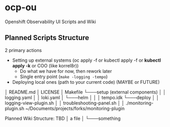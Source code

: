 # ocp-ou
Openshift Observability UI Scripts and Wiki

## Planned Scripts Structure
2 primary actions

- Setting up external systems (oc apply -f or kubectl apply -f or **kubectl apply -k** or COO (like korrel8r))
  - Do what we have for now, then rework later
  - Single entry point (`make -logging -tempo`)
- Deploying local ones (path to your current code) (MAYBE or FUTURE) 

│ README.md
│ LICENSE
│ Makefile
└───setup (external components)
│   │   logging.yaml
│   │   loki.yaml
│   └───helm
│   │   │   tempo.idk
└───deploy
│   │   logging-view-plugin.sh
│   │   troubleshooting-panel.sh
│   │   ./monitoring-plugin.sh ~/Documents/projects/forks/monitoring-plugin


Planned Wiki Structure:
TBD
│ a file
│
└───something
